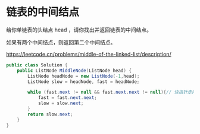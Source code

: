 # 链表的中间结点

给你单链表的头结点 head ，请你找出并返回链表的中间结点。

如果有两个中间结点，则返回第二个中间结点。

https://leetcode.cn/problems/middle-of-the-linked-list/description/

```c#
public class Solution {
    public ListNode MiddleNode(ListNode head) {
        ListNode headNode = new ListNode(-1,head);
        ListNode slow = headNode, fast = headNode;

        while (fast.next != null && fast.next.next != null){// 快指针走两步，慢指针走一步
            fast = fast.next.next;
            slow = slow.next;
        }
        return slow.next;
    }
}
```

